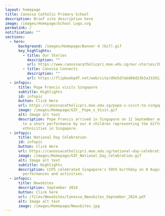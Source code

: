 ```yaml
---
layout: homepage
title: Canossa Catholic Primary School
description: Brief site description here
image: /images/Homepage/School Logo.svg
permalink: /
notification: ""
sections:
  - hero:
      background: /images/Homepage/Banner 4 (Gif).gif
      key_highlights:
        - title: Our Stories
          description: ""
          url: https://www.canossacatholicpri.moe.edu.sg/our-stories/2024-events/2024-events/
        - title: Canossa Connects
          description: ""
          url: https://flipbookpdf.net/web/site/d9e5d7abd66d23b3a333d124f5ccf502636c7bba202408.pdf.html
  - infopic:
      title: Pope Francis visits Singapore
      subtitle: Highlights
      id: infopic
      button: Click Here
      url: https://canossacatholicpri.moe.edu.sg/pope-s-visit-to-singapore/
      image: /images/Homepage/GIF__Pope_s_Visit.gif
      alt: Image alt text
      description: Pope Francis arrived in Singapore on 11 September and was treated
        to a short performance by our 4 children representing the different
        ethnicities in Singapore.
  - infopic:
      title: National Day Celebration
      id: infopic
      button: Click Here
      url: https://canossacatholicpri.moe.edu.sg/national-day-celebration/
      image: /images/Homepage/GIF_National_Day_Celebration.gif
      alt: Image alt text
      subtitle: Highlights
      description: CCPS celebrated Singapore's 59th birthday on 8 August with exciting
        performances and activities.
  - infopic:
      title: Newsbites
      description: September 2024
      button: Click here
      url: /files/Newsbites/Canossa_Newsbites_September_2024.pdf
      alt: Image alt text
      image: /images/Homepage/Newsbites.jpg
---
```

